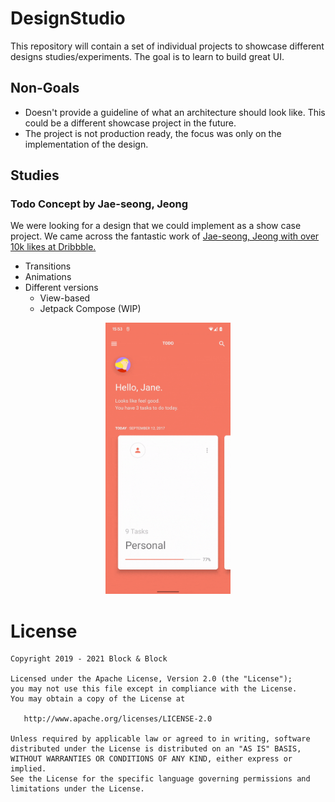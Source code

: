 
# DesignStudio
This repository will contain a set of individual projects to showcase different designs studies/experiments. The goal is to learn to build great UI.

## Non-Goals

* Doesn't provide a guideline of what an architecture should look like. This could be a different showcase project in the future.
* The project is not production ready, the focus was only on the implementation of the design.

## Studies

### Todo Concept by Jae-seong, Jeong 
We were looking for a design that we could implement as a show case project. We came across the fantastic work of [Jae-seong, Jeong with over 10k likes at Dribbble.](https://dribbble.com/shots/3812962-iPhone-X-Todo-Concept)

* Transitions
* Animations
* Different versions
	* View-based
	* Jetpack Compose (WIP)

<p align="center">
<img src="image/TodoConcept.gif" alt="Todo Concept by Jae-seong" width="200"/>
</p>

# License
    Copyright 2019 - 2021 Block & Block

    Licensed under the Apache License, Version 2.0 (the "License");
    you may not use this file except in compliance with the License.
    You may obtain a copy of the License at

       http://www.apache.org/licenses/LICENSE-2.0

    Unless required by applicable law or agreed to in writing, software
    distributed under the License is distributed on an "AS IS" BASIS,
    WITHOUT WARRANTIES OR CONDITIONS OF ANY KIND, either express or implied.
    See the License for the specific language governing permissions and
    limitations under the License.
